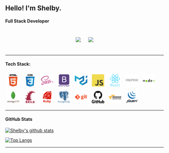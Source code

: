 
## Hello! I'm Shelby.
#### Full Stack Developer


<div style=" text-align:center; margin: auto;" >
<div  style="display:inline-block; padding:10px;" >

[<img  src="https://img.shields.io/badge/Twitter-1DA1F2?style=plastic&logo=twitter&logoColor=white" />](https://twitter.com/theartydev)

</div>

<div style="display:inline-block; padding:10px;" >

[<img src="https://img.shields.io/badge/LinkedIn-0077B5?style=plastic&logo=linkedin&logoColor=white"/>](https://www.linkedin.com/in/shelby-el-rassi-dev)

</div>
</div>

-----

#### Tech Stack:



<div style="display:inline-block;" >

<img width="40px" src="./devicon-master/icons/html5/html5-original-wordmark.svg" alt="html5" style="padding:5px; width: 40px;" >
<img width="40px"  src="./devicon-master/icons/css3/css3-original-wordmark.svg" alt="css" style="padding:5px; width: 40px;" >
<img width="40px"  src="./devicon-master/icons/sass/sass-original.svg" alt="sass" style="padding:5px; width: 40px;" >
<img width="40px" src="./devicon-master/icons/bootstrap/bootstrap-plain-wordmark.svg" alt="bootstrap" style="padding:5px; width: 40px;" >
<img width="40px"  src="./devicon-master/icons/materialui/materialui-original.svg" alt="materialui" style="padding:5px; width: 40px;" >
<img width="40px"  src="./devicon-master/icons/javascript/javascript-original.svg" alt="javascript" style="padding:5px; width: 40px;" >
<img width="40px"  src="./devicon-master/icons/react/react-original-wordmark.svg" alt="react" style="padding:5px; width: 40px;" >
<img width="40px" src="./devicon-master/icons/express/express-original-wordmark.svg" alt="express" style="padding:5px; width: 40px;" >
<img width="40px" src="./devicon-master/icons/nodejs/nodejs-original-wordmark.svg" alt="nodejs" style="padding:5px; width: 40px;" >
<img width="40px" src="./devicon-master/icons/mongodb/mongodb-original-wordmark.svg" alt="mongodb" style="padding:5px; width: 40px;" >
<img width="40px" src="./devicon-master/icons/rails/rails-plain-wordmark.svg" alt="rails" style="padding:5px; width: 40px;" >
<img width="40px" src="./devicon-master/icons/ruby/ruby-plain-wordmark.svg" alt="ruby" style="padding:5px; width: 40px;" >
<img width="40px" src="./devicon-master/icons/postgresql/postgresql-plain-wordmark.svg" alt="postgresql" style="padding:5px; width: 40px;" >
<img width="40px" src="./devicon-master/icons/git/git-plain-wordmark.svg" alt="git" style="padding:5px; width: 40px;" >
<img width="40px" src="./devicon-master/icons/github/github-original-wordmark.svg" alt="github" style="padding:5px; width: 40px;" >
<img width="40px" src="./devicon-master/icons/amazonwebservices/amazonwebservices-original-wordmark.svg" alt="AWS" style="padding:5px; width: 40px;" >
<img width="40px" src="./devicon-master/icons/jquery/jquery-original-wordmark.svg" alt="jquery" style="padding:5px; width: 40px;" >

</div>




-----

#### GitHub Stats

[![Shelby's github stats](https://github-readme-stats.vercel.app/api?username=Shelby219)](https://github.com/Shelby219/github-readme-stats)


 [![Top Langs](https://github-readme-stats.vercel.app/api/top-langs/?username=Shelby219&layout=compact)](https://github.com/Shelby219)

-----

